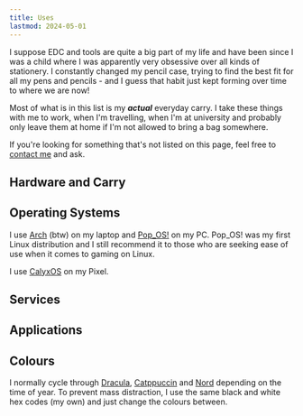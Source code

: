 ```yaml
---
title: Uses
lastmod: 2024-05-01
---
```


I suppose EDC and tools are quite a big part of my life and have been since I was a child where I was apparently very obsessive over all kinds of stationery. I constantly changed my pencil case, trying to find the best fit for all my pens and pencils - and I guess that habit just kept forming over time to where we are now!

Most of what is in this list is my ***actual*** everyday carry. I take these things with me to work, when I'm travelling, when I'm at university and probably only leave them at home if I'm not allowed to bring a bag somewhere.

If you're looking for something that's not listed on this page, feel free to [contact me](/contact) and ask.


## Hardware and Carry



## Operating Systems

I use [Arch](https://archlinux.org/) (btw) on my laptop and [Pop_OS!](https://pop.system76.com/) on my PC. Pop_OS! was my first Linux distribution and I still recommend it to those who are seeking ease of use when it comes to gaming on Linux.

I use [CalyxOS](https://calyxos.org/) on my Pixel.

## Services



## Applications



## Colours

I normally cycle through [Dracula](https://draculatheme.com/), [Catppuccin](https://catppuccin.com/) and [Nord](https://www.nordtheme.com/) depending on the time of year. To prevent mass distraction, I use the same black and white hex codes (my own) and just change the colours between.